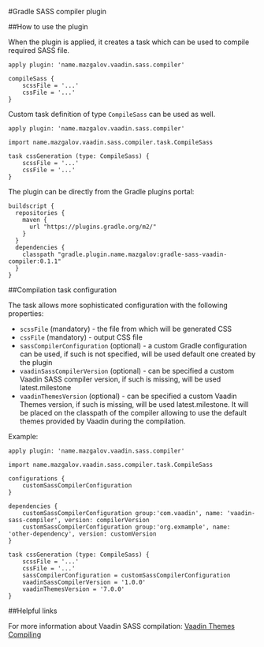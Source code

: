 #Gradle SASS compiler plugin

##How to use the plugin

When the plugin is applied, it creates a task which can be used to compile required SASS file.

```
apply plugin: 'name.mazgalov.vaadin.sass.compiler'

compileSass {
    scssFile = '...'
    cssFile = '...'
}
```

Custom task definition of type `CompileSass` can be used as well.

```
apply plugin: 'name.mazgalov.vaadin.sass.compiler'

import name.mazgalov.vaadin.sass.compiler.task.CompileSass

task cssGeneration (type: CompileSass) {
    scssFile = '...'
    cssFile = '...'
}
```

The plugin can be directly from the Gradle plugins portal:

```
buildscript {
  repositories {
    maven {
      url "https://plugins.gradle.org/m2/"
    }
  }
  dependencies {
    classpath "gradle.plugin.name.mazgalov:gradle-sass-vaadin-compiler:0.1.1"
  }
}
```

##Compilation task configuration

The task allows more sophisticated configuration with the following properties:

* `scssFile` (mandatory) - the file from which will be generated CSS
* `cssFile` (mandatory) - output CSS file
* `sassCompilerConfiguration` (optional) - a custom Gradle configuration can be used, if such is not specified, will be used default one created by the plugin
* `vaadinSassCompilerVersion` (optional) - can be specified a custom Vaadin SASS compiler version, if such is missing, will be used latest.milestone
* `vaadinThemesVersion` (optional) - can be specified a custom Vaadin Themes version, if such is missing, will be used latest.milestone. It will be placed on the classpath of the compiler allowing to use the default themes provided by Vaadin during the compilation.

Example:

```
apply plugin: 'name.mazgalov.vaadin.sass.compiler'

import name.mazgalov.vaadin.sass.compiler.task.CompileSass

configurations {
    customSassCompilerConfiguration
}

dependencies {
    customSassCompilerConfiguration group:'com.vaadin', name: 'vaadin-sass-compiler', version: compilerVersion
    customSassCompilerConfiguration group:'org.exmample', name: 'other-dependency', version: customVersion
}

task cssGeneration (type: CompileSass) {
    scssFile = '...'
    cssFile = '...'
    sassCompilerConfiguration = customSassCompilerConfiguration
    vaadinSassCompilerVersion = '1.0.0'
    vaadinThemesVersion = '7.0.0'
}
```

##Helpful links

For more information about Vaadin SASS compilation: [Vaadin Themes Compiling](https://vaadin.com/docs/-/part/framework/themes/themes-compiling.html)
